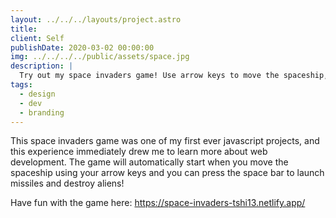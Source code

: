 ```yaml
---
layout: ../../../layouts/project.astro
title: 
client: Self
publishDate: 2020-03-02 00:00:00
img: ../../../../public/assets/space.jpg
description: |
  Try out my space invaders game! Use arrow keys to move the spaceship, press space bar to launch missiles!
tags:
  - design
  - dev
  - branding
---
```



This space invaders game was one of my first ever javascript projects, and this experience immediately drew me to learn more about web development. The game will automatically start when you move the spaceship using your arrow keys and you can press the space bar to launch missiles and destroy aliens!


Have fun with the game here:
https://space-invaders-tshi13.netlify.app/


